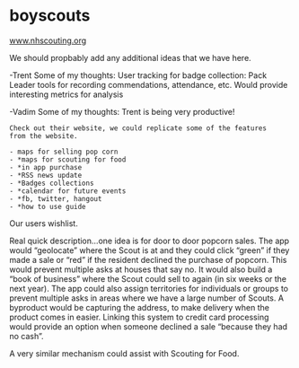 boyscouts
=========

www.nhscouting.org

We should propbably add any additional ideas that we have here. 


-Trent
Some of my thoughts: 
	User tracking for badge collection:
	Pack Leader tools for recording commendations, attendance, etc. 
		Would provide interesting metrics for analysis

-Vadim
Some of my thoughts:
	Trent is being very productive!

	Check out their website, we could replicate some of the features
	from the website.
	
	- maps for selling pop corn
	- *maps for scouting for food
	- *in app purchase
	- *RSS news update
	- *Badges collections
	- *calendar for future events
	- *fb, twitter, hangout
	- *how to use guide
	

Our users wishlist.

Real quick description…one idea is for door to door popcorn sales.  The app would “geolocate” where the Scout is at and they could click “green” if they made a sale or “red” if the resident declined the purchase of popcorn.  This would prevent multiple asks at houses that say no.  It would also build a “book of business” where the Scout could sell to again (in six weeks or the next year).  The app could also assign territories for individuals or groups to prevent multiple asks in areas where we have a large number of Scouts.  A byproduct would be capturing the address, to make delivery when the product comes in easier.  Linking this system to credit card processing would provide an option when someone declined a sale “because they had no cash”.

 

A very similar mechanism could assist with Scouting for Food.
	

